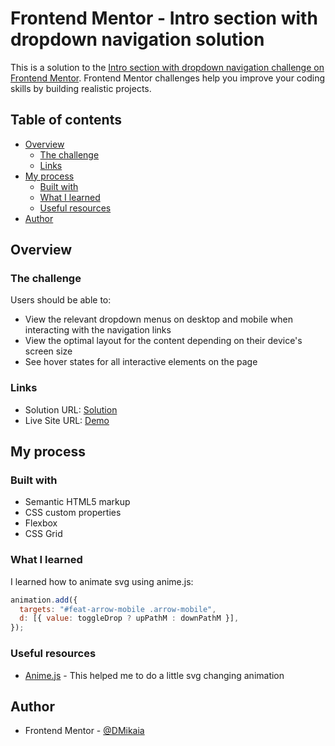 # Frontend Mentor - Intro section with dropdown navigation solution

This is a solution to the [Intro section with dropdown navigation challenge on Frontend Mentor](https://www.frontendmentor.io/challenges/intro-section-with-dropdown-navigation-ryaPetHE5). Frontend Mentor challenges help you improve your coding skills by building realistic projects.

## Table of contents

- [Overview](#overview)
  - [The challenge](#the-challenge)
  - [Links](#links)
- [My process](#my-process)
  - [Built with](#built-with)
  - [What I learned](#what-i-learned)
  - [Useful resources](#useful-resources)
- [Author](#author)

## Overview

### The challenge

Users should be able to:

- View the relevant dropdown menus on desktop and mobile when interacting with the navigation links
- View the optimal layout for the content depending on their device's screen size
- See hover states for all interactive elements on the page

### Links

- Solution URL: [Solution](https://github.com/DMikaia/intro-dm)
- Live Site URL: [Demo](https://intro-dm.netlify.app)

## My process

### Built with

- Semantic HTML5 markup
- CSS custom properties
- Flexbox
- CSS Grid

### What I learned

I learned how to animate svg using anime.js:

```js
animation.add({
  targets: "#feat-arrow-mobile .arrow-mobile",
  d: [{ value: toggleDrop ? upPathM : downPathM }],
});
```

### Useful resources

- [Anime.js](https://animejs.com) - This helped me to do a little svg changing animation

## Author

- Frontend Mentor - [@DMikaia](https://www.frontendmentor.io/profile/DMikaia)
